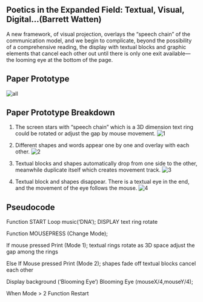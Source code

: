 ## Poetics in the Expanded Field: Textual, Visual, Digital...(Barrett Watten)

A new framework, of visual projection, overlays the “speech chain” of the communication model, and we begin to complicate, beyond the possibility of a comprehensive reading, the display with textual blocks and graphic elements that cancel each other out until there is only one exit available—the looming eye at the bottom of the page.

## Paper Prototype
![all](https://user-images.githubusercontent.com/68985217/93348501-9f908000-f879-11ea-907f-6ccf2b01f8ec.gif)

## Paper Prototype Breakdown
1. The screen stars with “speech chain” which is a 3D dimension text ring could be rotated or adjust the gap by mouse movement.
![1](https://user-images.githubusercontent.com/68985217/93348460-94d5eb00-f879-11ea-9164-8ed416914d2f.gif)


2. Different shapes and words appear one by one and overlay with each other.
![2](https://user-images.githubusercontent.com/68985217/93348469-97384500-f879-11ea-8e39-3da1c99263a5.gif)

3. Textual blocks and shapes automatically drop from one side to the other, meanwhile duplicate itself which creates movement track. 
![3](https://user-images.githubusercontent.com/68985217/93348475-99020880-f879-11ea-97c6-8a8686eb352d.gif)

4. Textual block and shapes disappear. There is a textual eye in the end, and the movement of the eye follows the mouse.
![4](https://user-images.githubusercontent.com/68985217/93348549-b3d47d00-f879-11ea-8db2-8f532fcf8176.gif)

## Pseudocode
Function START
Loop music(‘DNA’);
DISPLAY text ring rotate 

Function MOUSEPRESS 
(Change Mode);

If mouse pressed
Print (Mode 1);
textual rings rotate as 3D space 
adjust the gap among the rings

Else If
Mouse pressed 
Print (Mode 2);
shapes fade off 
textual blocks cancel each other 

Display background (‘Blooming Eye’)
Blooming Eye (mouseX/4,mouseY/4);

When Mode > 2
Function Restart 

